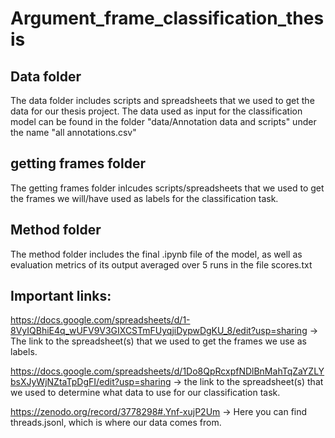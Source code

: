 # Argument_frame_classification_thesis


## Data folder
The data folder includes scripts and spreadsheets that we used to get the data for our thesis project.
The data used as input for the classification model can be found in the folder "data/Annotation data and scripts" under the name "all annotations.csv"

## getting frames folder

The getting frames folder inlcudes scripts/spreadsheets that we used to get the frames we will/have used as labels for the classification task.

## Method folder

The method folder includes the final .ipynb file of the model, as well as evaluation metrics of its output averaged over 5 runs in the file scores.txt

## Important links:
https://docs.google.com/spreadsheets/d/1-8VyIQBhiE4q_wUFV9V3GIXCSTmFUyqjiDypwDgKU_8/edit?usp=sharing -> The link to the spreadsheet(s) that we used to get the frames we use as labels. 

https://docs.google.com/spreadsheets/d/1Do8QpRcxpfNDlBnMahTqZaYZLYbsXJyWjNZtaTpDgFI/edit?usp=sharing -> the link to the spreadsheet(s) that we used to determine what data to use for our classification task. 
 
https://zenodo.org/record/3778298#.Ynf-xujP2Um -> Here you can find threads.jsonl, which is where our data comes from.



